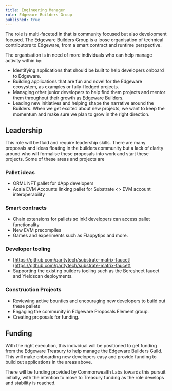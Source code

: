 ```yaml
---
title: Engineering Manager
role: Edgeware Builders Group
published: true
---
```


The role is multi-faceted in that is community focused but also development focused. The Edgeware Builders Group is a loose organisation of technical contributors to Edgeware, from a smart contract and runtime perspective.

The organisation is in need of more individuals who can help manage activity within by:

- Identifying applications that should be built to help developers onboard to Edgeware.
- Building applications that are fun and novel for the Edgeware ecosystem, as examples or fully-fledged projects.
- Managing other junior developers to help find them projects and mentor them throughout their growth as Edgeware Builders.
- Leading new initiatives and helping shape the narrative around the Builders. When we get excited about new projects, we want to keep the momentum and make sure we plan to grow in the right direction.

## Leadership

This role will be fluid and require leadership skills. There are many proposals and ideas floating in the builders community but a lack of clarity around who will formalise these proposals into work and start these projects. Some of these areas and projects are

### Pallet ideas

- ORML NFT pallet for dApp developers
- Acala EVM Accounts linking pallet for Substrate <> EVM account interoperability

### Smart contracts

- Chain extensions for pallets so Ink! developers can access pallet functionality
- New EVM precompiles
- Games and experiments such as Flappytips and more.

### Developer tooling

- [https://github.com/paritytech/substrate-matrix-faucet](https://github.com/paritytech/substrate-matrix-faucet)
- Supporting the existing builders tooling such as the Beresheet faucet and Yieldscan deployments.

### Construction Projects

- Reviewing active bounties and encouraging new developers to build out these pallets
- Engaging the community in Edgeware Proposals Element group.
- Creating proposals for funding.

## Funding

With the right execution, this individual will be positioned to get funding from the Edgeware Treasury to help manage the Edgeware Builders Guild. This will make onboarding new developers easy and provide funding to build out applications in the areas above.

There will be funding provided by Commonwealth Labs towards this pursuit initially, with the intention to move to Treasury funding as the role develops and stability is reached.
